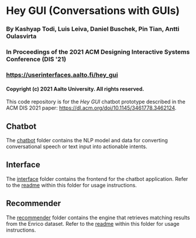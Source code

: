 # Hey GUI (Conversations with GUIs)
### By Kashyap Todi, Luis Leiva, Daniel Buschek, Pin Tian, Antti Oulasvirta
### In Proceedings of the 2021 ACM Designing Interactive Systems Conference (DIS '21)
### https://userinterfaces.aalto.fi/hey_gui
#### Copyright (c) 2021 Aalto University. All rights reserved.

This code repository is for the *Hey GUI* chatbot prototype described in the ACM DIS 2021 paper: 
https://dl.acm.org/doi/10.1145/3461778.3462124.

## Chatbot
The [chatbot](./chatbot) folder contains the NLP model and data for converting conversational speech or text input into actionable intents.

## Interface
The [interface](./interface) folder contains the frontend for the chatbot application. Refer to the [readme](./interface/README.md) within this folder for usage instructions.

## Recommender
The [recommender](https://github.com/aalto-ui/Hey_GUI/tree/master/recommender) folder contains the engine that retrieves matching results from the Enrico dataset. Refer to the [readme](./recommender/README.md) within this folder for usage instructions.
